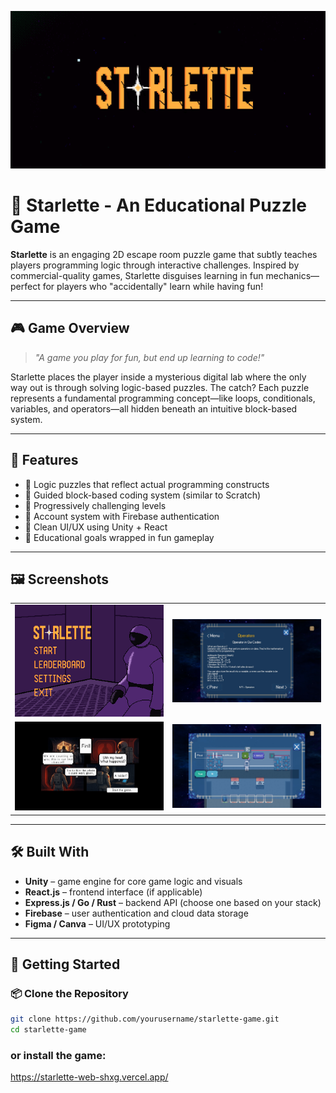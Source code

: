 ![Starlette ANimation](https://github.com/TazkieCT/starlette/blob/test_merge/images/pixil-gif-drawing.gif)
# 🌟 Starlette - An Educational Puzzle Game

**Starlette** is an engaging 2D escape room puzzle game that subtly teaches players programming logic through interactive challenges. Inspired by commercial-quality games, Starlette disguises learning in fun mechanics—perfect for players who "accidentally" learn while having fun!

---

## 🎮 Game Overview

> _"A game you play for fun, but end up learning to code!"_

Starlette places the player inside a mysterious digital lab where the only way out is through solving logic-based puzzles. The catch? Each puzzle represents a fundamental programming concept—like loops, conditionals, variables, and operators—all hidden beneath an intuitive block-based system.

---

## 🧩 Features

- 🧠 Logic puzzles that reflect actual programming constructs
- 🧱 Guided block-based coding system (similar to Scratch)
- 🎯 Progressively challenging levels
- 🔐 Account system with Firebase authentication
- 🎨 Clean UI/UX using Unity + React
- 🚀 Educational goals wrapped in fun gameplay

---

## 🖼️ Screenshots

<div align="center">
  <table>
    <tr>
      <td align="center"><img src="images/MainMenuGuide.png" alt="Main Menu" width="500"/></td>
      <td align="center"><img src="images/MokkaDeviceExample.jpg" alt="Mokka Device" width="500"/></td>
    </tr>
    <tr>
      <td align="center"><img src="images/Custscene.jpg" alt="Game CutScene" width="500"/></td>
      <td align="center"><img src="images/GameplayExample.jpg" alt="Gameplay" width="500"/></td>
    </tr>
  </table>
</div>

---

## 🛠️ Built With

- **Unity** – game engine for core game logic and visuals
- **React.js** – frontend interface (if applicable)
- **Express.js / Go / Rust** – backend API (choose one based on your stack)
- **Firebase** – user authentication and cloud data storage
- **Figma / Canva** – UI/UX prototyping

---

## 🚀 Getting Started

### 📦 Clone the Repository

```bash
git clone https://github.com/yourusername/starlette-game.git
cd starlette-game
```
### or install the game:
https://starlette-web-shxg.vercel.app/